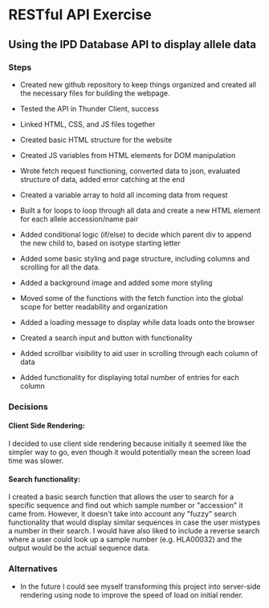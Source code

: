 # RESTful API Exercise
## Using the IPD Database API to display allele data

### Steps

* Created new github repository to keep things organized and created all the necessary files for building the webpage.

* Tested the API in Thunder Client, success

* Linked HTML, CSS, and JS files together

* Created basic HTML structure for the website

* Created JS variables from HTML elements for DOM manipulation

* Wrote fetch request functioning, converted data to json, evaluated structure of data, added error catching at the end

* Created a variable array to hold all incoming data from request

* Built a for loops to loop through all data and create a new HTML element for each allele accession/name pair

* Added conditional logic (if/else) to decide which parent div to append the new child to, based on isotype starting letter

* Added some basic styling and page structure, including columns and scrolling for all the data.

* Added a background image and added some more styling

* Moved some of the functions with the fetch function into the global scope for better readability and organization

* Added a loading message to display while data loads onto the browser

* Created a search input and button with functionality

* Added scrollbar visibility to aid user in scrolling through each column of data

* Added functionality for displaying total number of entries for each column

### Decisions

#### Client Side Rendering:
I decided to use client side rendering because initially it seemed like the simpler way to go, even though it would potentially mean the screen load time was slower.

#### Search functionality:
I created a basic search function that allows the user to search for a specific sequence and find out which sample number or "accession" it came from. However, it doesn't take into account any "fuzzy" search functionality that would display similar sequences in case the user mistypes a number in their search. I would have also liked to include a reverse search where a user could look up a sample number (e.g. HLA00032) and the output would be the actual sequence data. 

### Alternatives

* In the future I could see myself transforming this project into server-side rendering using node to improve the speed of load on initial render.